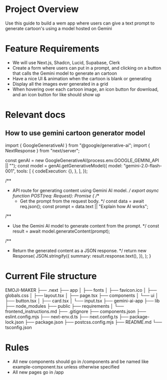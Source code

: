 # Project Overview
Use this guide to build a wem app where users can give a text prompt to generate cartoon's using a model hosted on Gemini

# Feature Requirements
- We will use Next.js, Shadcn, Lucid, Supabase, Clerk
- Create a form where users can put in a prompt, and clicking on a button that calls the Gemini model to generate an cartoon
- Have a nice UI & animation when the cartoon is blank or generating
- Display all the images ever generated in a grid
- When hovering over each cartoon image, an icon button for download, and an icon button for like should show up

# Relevant docs
## How to use gemini cartoon generator model
import { GoogleGenerativeAI } from "@google/generative-ai";
import { NextResponse } from "next/server";

const genAI = new GoogleGenerativeAI(process.env.GOOGLE_GEMINI_API || "");
const model = genAI.getGenerativeModel({
  model: "gemini-2.0-flash-001",
  tools: [
    {
      codeExecution: {},
    },
  ],
});


/**
 * API route for generating content using Gemini AI model.
 */
export async function POST(req: Request): Promise<Response> {
  /**
   * Get the prompt from the request body.
   */
  const data = await req.json();
  const prompt = data.text || "Explain how AI works";

  /**
   * Use the Gemini AI model to generate content from the prompt.
   */
  const result = await model.generateContent(prompt);

  /**
   * Return the generated content as a JSON response.
   */
  return new Response(
    JSON.stringify({
      summary: result.response.text(),
    }),
  );
}


# Current File structure
EMOJI-MAKER
├── .next
├── app
│   ├── fonts
│   ├── favicon.ico
│   ├── globals.css
│   ├── layout.tsx
│   ├── page.tsx
├── components
│   └── ui
│       ├── button.tsx
│       ├── card.tsx
│       └── input.tsx
├── gemini-ai-app
├── lib
├── node_modules
├── public
├── requirements
│   └── frontend_instructions.md
├── .gitignore
├── components.json
├── eslint.config.mjs
├── next-env.d.ts
├── next.config.ts
├── package-lock.json
├── package.json
├── postcss.config.mjs
├── README.md
└── tsconfig.json

# Rules
- All new components should go in /components and be named like example-component.tsx unless otherwise specified
- All new pages go in /app